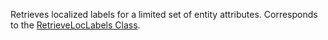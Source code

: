 Retrieves localized labels for a limited set of entity attributes.
Corresponds to the [RetrieveLocLabels Class](https://msdn.microsoft.com/library/microsoft.crm.sdk.messages.retrieveloclabelsrequest.aspx).
